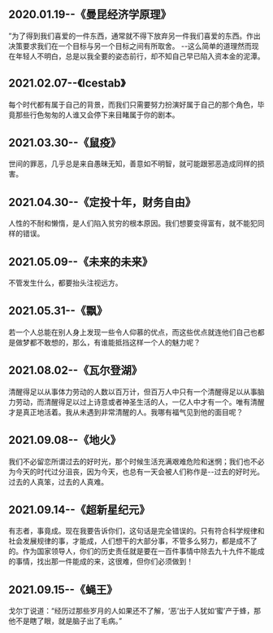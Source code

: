 ## 2020.01.19--《曼昆经济学原理》
”为了得到我们喜爱的一件东西，通常就不得下放弃另一件我们喜爱的东西。作出决策要求我们在一个目标与另一个目标之间有所取舍。
--这么简单的道理然而现在年轻人不明白，总是以我全要的姿态前行，却不知自己早已陷入资本金的泥潭。
## 2021.02.07--《Icestab》
每个时代都有属于自己的背景，而我们只需要努力扮演好属于自己的那个角色，毕竟那些行色匆匆的人谁又会停下来目睹属于你的剧本。
## 2021.03.30--《鼠疫》
世间的罪恶，几乎总是来自愚昧无知，善意如不明智，就可能跟邪恶造成同样的损害。

## 2021.04.30--《定投十年，财务自由》

人性的不耐和懒惰，是人们陷入贫穷的根本原因。我们想要变得富有，就不能犯同样的错误。
## 2021.05.09--《未来的未来》
不管发生什么，都要抬头注视远方。
## 2021.05.31--《飘》
若一个人总能在别人身上发现一些令人仰慕的优点，而这些优点就连他们自己也都是做梦都不敢想的，那么，有谁能抵挡这样一个人的魅力呢？
## 2021.08.02--《瓦尔登湖》
清醒得足以从事体力劳动的人数以百万计，但百万人中只有一个清醒得足以从事脑力劳动，而清醒得足以过上诗意或者神圣生活的人，一亿人中才有一个。唯有清醒才是真正地活着。我从未遇到非常清醒的人。我哪有福气见到他的面目呢？
## 2021.09.08--《地火》
我们不必留恋所谓过去的好时光，那个时候生活充满艰难危险和迷惘；我们也不必为今天的时代过分沮丧，因为今天，也总有一天会被人们称作是--过去的好时光。 过去的人真笨，过去的人真难。
## 2021.09.14--《超新星纪元》
有志者，事竟成。现在我要告诉你们，这句话是完全错误的。只有符合科学规律和社会发展规律的事，才能成，人们想干的大部分事，不管多么努力，都是成不了的。作为国家领导人，你们的历史责任就是要在一百件事情中除去九十九件不能成的事情，找出那一件能成的来，这很难，但你们必须做到！
## 2021.09.15--《蝇王》
戈尔丁说道：“经历过那些岁月的人如果还不了解，‘恶’出于人犹如‘蜜’产于蜂，那他不是瞎了眼，就是脑子出了毛病。”